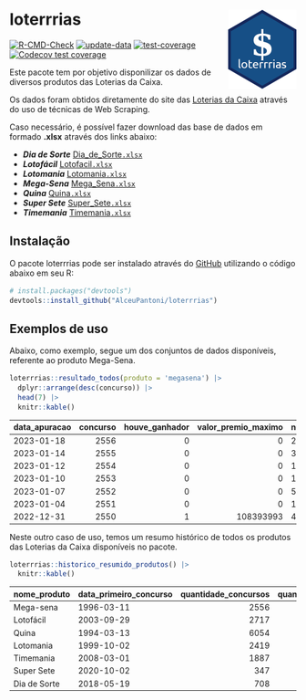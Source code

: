
<!-- README.md is generated from README.Rmd. Please edit that file -->

# loterrrias <img src="man/figures/logo.png" align="right" height="139" />

<!-- badges: start -->

[![R-CMD-Check](https://github.com/AlceuPantoni/loterrrias/actions/workflows/R-CMD-check.yaml/badge.svg?branch=main)](https://github.com/AlceuPantoni/loterrrias/actions/workflows/R-CMD-check.yaml)
[![update-data](https://github.com/AlceuPantoni/loterrrias/actions/workflows/update-data.yaml/badge.svg)](https://github.com/AlceuPantoni/loterrrias/actions/workflows/update-data.yaml)
[![test-coverage](https://github.com/AlceuPantoni/loterrrias/actions/workflows/test-coverage.yaml/badge.svg?branch=main)](https://github.com/AlceuPantoni/loterrrias/actions/workflows/test-coverage.yaml)
[![Codecov test
coverage](https://codecov.io/gh/AlceuPantoni/loterrrias/branch/main/graph/badge.svg)](https://codecov.io/gh/AlceuPantoni/loterrrias?branch=main)
<!-- badges: end -->

Este pacote tem por objetivo disponilizar os dados de diversos produtos
das Loterias da Caixa.

Os dados foram obtidos diretamente do site das [Loterias da
Caixa](https://loterias.caixa.gov.br/Paginas/default.aspx) através do
uso de técnicas de Web Scraping.

Caso necessário, é possível fazer download das base de dados em formado
**.xlsx** através dos links abaixo:

  - ***Dia de Sorte***
    [Dia\_de\_Sorte`.xlsx`](https://raw.githubusercontent.com/AlceuPantoni/loterrrias/main/data-raw/resultados_diadesorte.xlsx)
  - ***Lotofácil***
    [Lotofacil`.xlsx`](https://raw.githubusercontent.com/AlceuPantoni/loterrrias/main/data-raw/resultados_lotofacil.xlsx)
  - ***Lotomania***
    [Lotomania`.xlsx`](https://raw.githubusercontent.com/AlceuPantoni/loterrrias/main/data-raw/resultados_lotomania.xlsx)
  - ***Mega-Sena***
    [Mega\_Sena`.xlsx`](https://raw.githubusercontent.com/AlceuPantoni/loterrrias/main/data-raw/resultados_megasena.xlsx)
  - ***Quina***
    [Quina`.xlsx`](https://raw.githubusercontent.com/AlceuPantoni/loterrrias/main/data-raw/resultados_quina.xlsx)
  - ***Super Sete***
    [Super\_Sete`.xlsx`](https://raw.githubusercontent.com/AlceuPantoni/loterrrias/main/data-raw/resultados_supersete.xlsx)
  - ***Timemania***
    [Timemania`.xlsx`](https://raw.githubusercontent.com/AlceuPantoni/loterrrias/main/data-raw/resultados_timemania.xlsx)

## Instalação

O pacote loterrrias pode ser instalado através do
[GitHub](https://github.com/) utilizando o código abaixo em seu R:

``` r
# install.packages("devtools")
devtools::install_github("AlceuPantoni/loterrrias")
```

## Exemplos de uso

Abaixo, como exemplo, segue um dos conjuntos de dados disponíveis,
referente ao produto Mega-Sena.

``` r
loterrrias::resultado_todos(produto = 'megasena') |> 
  dplyr::arrange(desc(concurso)) |> 
  head(7) |> 
  knitr::kable()
```

| data\_apuracao | concurso | houve\_ganhador | valor\_premio\_maximo | numeros\_sorteados | num\_1 | num\_2 | num\_3 | num\_4 | num\_5 | num\_6 |
| :------------- | -------: | --------------: | --------------------: | :----------------- | -----: | -----: | -----: | -----: | -----: | -----: |
| 2023-01-18     |     2556 |               0 |                     0 | 2;6;10;14;34;56    |      2 |      6 |     10 |     14 |     34 |     56 |
| 2023-01-14     |     2555 |               0 |                     0 | 3;20;45;52;53;58   |      3 |     20 |     45 |     52 |     53 |     58 |
| 2023-01-12     |     2554 |               0 |                     0 | 19;25;43;44;48;49  |     19 |     25 |     43 |     44 |     48 |     49 |
| 2023-01-10     |     2553 |               0 |                     0 | 13;15;53;54;55;58  |     13 |     15 |     53 |     54 |     55 |     58 |
| 2023-01-07     |     2552 |               0 |                     0 | 5;24;25;33;38;41   |      5 |     24 |     25 |     33 |     38 |     41 |
| 2023-01-04     |     2551 |               0 |                     0 | 1;25;29;43;46;48   |      1 |     25 |     29 |     43 |     46 |     48 |
| 2022-12-31     |     2550 |               1 |             108393993 | 4;5;10;34;58;59    |      4 |      5 |     10 |     34 |     58 |     59 |

Neste outro caso de uso, temos um resumo histórico de todos os produtos
das Loterias da Caixa disponíveis no pacote.

``` r
loterrrias::historico_resumido_produtos() |> 
  knitr::kable()
```

| nome\_produto | data\_primeiro\_concurso | quantidade\_concursos | quantidade\_concursos\_com\_ganhador | percentual\_com\_ganhador | media\_premiacao | maior\_premio | menor\_premio | total\_dezenas\_sorteadas | numero\_mais\_sorteado | numero\_menos\_sorteado |
| :------------ | :----------------------- | --------------------: | -----------------------------------: | ------------------------: | ---------------: | ------------: | ------------: | ------------------------: | ---------------------: | ----------------------: |
| Mega-sena     | 1996-03-11               |                  2556 |                                  580 |                      0.23 |       23287947.3 |     289420865 |     348732.75 |                     15336 |                     53 |                      26 |
| Lotofácil     | 2003-09-29               |                  2717 |                                 2444 |                      0.90 |         895845.8 |       8252873 |      10712.22 |                     40755 |                     20 |                       8 |
| Quina         | 1994-03-13               |                  6054 |                                 2487 |                      0.41 |        3256902.3 |     579215957 |      14230.37 |                     30270 |                      4 |                      47 |
| Lotomania     | 1999-10-02               |                  2419 |                                  652 |                      0.27 |        2252319.1 |      37261930 |     109348.66 |                     48380 |                     47 |                      96 |
| Timemania     | 2008-03-01               |                  1887 |                                   68 |                      0.04 |       27234282.4 |     818652938 |     164711.44 |                     13209 |                     20 |                      53 |
| Super Sete    | 2020-10-02               |                   347 |                                   19 |                      0.05 |        2781923.9 |       8601548 |     124747.77 |                      2429 |                      9 |                       5 |
| Dia de Sorte  | 2018-05-19               |                   708 |                                  244 |                      0.34 |         795804.0 |       3770060 |      59101.35 |                      4956 |                     10 |                       1 |
